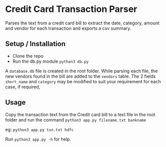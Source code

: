 # Credit Card Transaction Parser

Parses the text from a credit card bill to extract the date, category, amount and vendor for each transaction and exports a csv summary.

## Setup / Installation

- Clone the repo
- Run the db.py module ```python3 db.py```

A `database.db` file is created in the root folder. While parsing each file, the new vendors found in the bill are added to the `vendors` table. The 2 fields `short_name` and `category` may be modified to suit your requirement for each case, if required,

## Usage

Copy the transaction text from the Credit card bill to a text file in the root folder and run the command ```python3 app.py filename.txt bankname``` 

eg: ```python3 app.py txn.txt hdfc```

Run ```python3 app.py -h``` for help.
